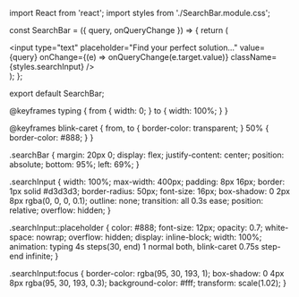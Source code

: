 import React from 'react';
import styles from './SearchBar.module.css';

const SearchBar = ({ query, onQueryChange }) => {
  return (
    <div className={styles.searchBar}>
      <input
        type="text"
        placeholder="Find your perfect solution..."
        value={query}
        onChange={(e) => onQueryChange(e.target.value)}
        className={styles.searchInput}
      />
    </div>
  );
};

export default SearchBar;



@keyframes typing {
  from { width: 0; }
  to { width: 100%; }
}

@keyframes blink-caret {
  from, to { border-color: transparent; }
  50% { border-color: #888; }
}

.searchBar {
  margin: 20px 0;
  display: flex;
  justify-content: center;
  position: absolute;
  bottom: 95%;
  left: 69%;
}

.searchInput {
  width: 100%;
  max-width: 400px;
  padding: 8px 16px;
  border: 1px solid #d3d3d3;
  border-radius: 50px;
  font-size: 16px;
  box-shadow: 0 2px 8px rgba(0, 0, 0, 0.1);
  outline: none;
  transition: all 0.3s ease;
  position: relative;
  overflow: hidden;
}

.searchInput::placeholder {
  color: #888;
  font-size: 12px;
  opacity: 0.7;
  white-space: nowrap;
  overflow: hidden;
  display: inline-block;
  width: 100%;
  animation: typing 4s steps(30, end) 1 normal both, blink-caret 0.75s step-end infinite;
}

.searchInput:focus {
  border-color: rgba(95, 30, 193, 1);
  box-shadow: 0 4px 8px rgba(95, 30, 193, 0.3);
  background-color: #fff;
  transform: scale(1.02);
}
